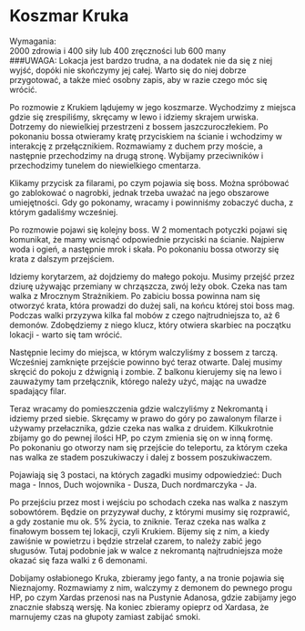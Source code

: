 # Koszmar Kruka

Wymagania:  
2000 zdrowia i 400 siły lub 400 zręczności lub 600 many  
###UWAGA: Lokacja jest bardzo trudna, a na dodatek nie da się z niej wyjść, dopóki nie skończymy jej całej. Warto się do niej dobrze przygotować, a także mieć osobny zapis, aby w razie czego móc się wrócić.

Po rozmowie z Krukiem lądujemy w jego koszmarze. Wychodzimy z miejsca gdzie się zrespiliśmy, skręcamy w lewo i idziemy skrajem urwiska. Dotrzemy do niewielkiej przestrzeni z bossem jaszczuroczłekiem. Po pokonaniu bossa otwieramy kratę przyciskiem na ścianie i wchodzimy w interakcję z przełącznikiem. Rozmawiamy z duchem przy moście, a następnie przechodzimy na drugą stronę. Wybijamy przeciwników i przechodzimy tunelem do niewielkiego cmentarza.

Klikamy przycisk za filarami, po czym pojawia się boss. Można spróbować go zablokować o nagrobki, jednak trzeba uważać na jego obszarowe umiejętności. Gdy go pokonamy, wracamy i powinniśmy zobaczyć ducha, z którym gadaliśmy wcześniej.

Po rozmowie pojawi się kolejny boss. W 2 momentach potyczki pojawi się komunikat, że mamy wcisnąć odpowiednie przyciski na ścianie. Najpierw woda i ogień, a następnie mrok i skała. Po pokonaniu bossa otworzy się krata z dalszym przejściem.

Idziemy korytarzem, aż dojdziemy do małego pokoju. Musimy przejść przez dziurę używając przemiany w chrząszcza, zwój leży obok. Czeka nas tam walka z Mrocznym Strażnikiem. Po zabiciu bossa powinna nam się otworzyć krata, która prowadzi do dużej sali, na końcu której stoi boss mag. Podczas walki przyzywa kilka fal mobów z czego najtrudniejsza to, aż 6 demonów. Zdobędziemy z niego klucz, który otwiera skarbiec na początku lokacji - warto się tam wrócić.

Następnie lecimy do miejsca, w którym walczyliśmy z bossem z tarczą. Wcześniej zamknięte przejście powinno być teraz otwarte. Dalej musimy skręcić do pokoju z dźwignią i zombie. Z balkonu kierujemy się na lewo i zauważymy tam przełącznik, którego należy użyć, mając na uwadze spadający filar.

Teraz wracamy do pomieszczenia gdzie walczyliśmy z Nekromantą i idziemy przed siebie. Skręcamy w prawo do góry po zawalonym filarze i używamy przełacznika, gdzie czeka nas walka z druidem. Kilkukrotnie zbijamy go do pewnej ilości HP, po czym zmienia się on w inną formę.  
Po pokonaniu go otworzy nam się przejście do teleportu, za którym czeka nas walka ze stadem poszukiwaczy i dalej z bossem poszukiwaczem.

Pojawiają się 3 postaci, na których zagadki musimy odpowiedzieć: Duch maga - Innos, Duch wojownika - Dusza, Duch nordmarczyka - Ja.

Po przejściu przez most i wejściu po schodach czeka nas walka z naszym sobowtórem. Będzie on przyzywał duchy, z którymi musimy się rozprawić, a gdy zostanie mu ok. 5% życia, to zniknie. Teraz czeka nas walka z finałowym bossem tej lokacji, czyli Krukiem. Bijemy się z nim, a kiedy zawiśnie w powietrzu i będzie strzelał czarem, to należy zabić jego sługusów. Tutaj podobnie jak w walce z nekromantą najtrudniejsza może okazać się faza walki z 6 demonami.

Dobijamy osłabionego Kruka, zbieramy jego fanty, a na tronie pojawia się Nieznajomy. Rozmawiamy z nim, walczymy z demonem do pewnego progu HP, po czym Xardas przenosi nas na Pustynie Adanosa, gdzie zabijamy jego znacznie słabszą wersję. Na koniec zbieramy opieprz od Xardasa, że marnujemy czas na głupoty zamiast zabijać smoki.
